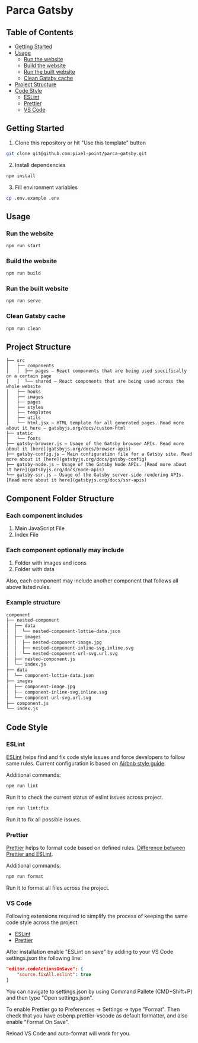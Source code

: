 # Parca Gatsby

## Table of Contents

- [Getting Started](#getting-started)
- [Usage](#usage)
  - [Run the website](#run-the-website)
  - [Build the website](#build-the-website)
  - [Run the built website](#run-the-built-website)
  - [Clean Gatsby cache](#clean-gatsby-cache)
- [Project Structure](#project-structure)
- [Code Style](#code-style)
  - [ESLint](#eslint)
  - [Prettier](#prettier)
  - [VS Code](#vs-code)

## Getting Started

1. Clone this repository or hit "Use this template" button

```bash
git clone git@github.com:pixel-point/parca-gatsby.git
```

2. Install dependencies

```bash
npm install
```

3. Fill environment variables

```bash
cp .env.example .env
```

## Usage

### Run the website

```bash
npm run start
```

### Build the website

```bash
npm run build
```

### Run the built website

```bash
npm run serve
```

### Clean Gatsby cache

```bash
npm run clean
```

## Project Structure

```text
├── src
│   ├── components
│   │  ├── pages — React components that are being used specifically on a certain page
│   │  └── shared — React components that are being used across the whole website
│   ├── hooks
│   ├── images
│   ├── pages
│   ├── styles
│   ├── templates
│   ├── utils
│   └── html.jsx — HTML template for all generated pages. Read more about it here — gatsbyjs.org/docs/custom-html
├── static
│   └── fonts
├── gatsby-browser.js — Usage of the Gatsby browser APIs. Read more about it [here](gatsbyjs.org/docs/browser-apis)
├── gatsby-config.js — Main configuration file for a Gatsby site. Read more about it [here](gatsbyjs.org/docs/gatsby-config)
├── gatsby-node.js — Usage of the Gatsby Node APIs. [Read more about it here](gatsbyjs.org/docs/node-apis)
└── gatsby-ssr.js — Usage of the Gatsby server-side rendering APIs. [Read more about it here](gatsbyjs.org/docs/ssr-apis)
```

## Component Folder Structure

### Each component includes

1. Main JavaScript File
2. Index File

### Each component optionally may include

1. Folder with images and icons
2. Folder with data

Also, each component may include another component that follows all above listed rules.

### Example structure

```bash
component
├── nested-component
│  ├── data
│  │  └── nested-component-lottie-data.json
│  ├── images
│  │  ├── nested-component-image.jpg
│  │  ├── nested-component-inline-svg.inline.svg
│  │  └── nested-component-url-svg.url.svg
│  ├── nested-component.js
│  └── index.js
├── data
│  └── component-lottie-data.json
├── images
│  ├── component-image.jpg
│  ├── component-inline-svg.inline.svg
│  └── component-url-svg.url.svg
├── component.js
└── index.js
```

## Code Style

### ESLint

[ESLint](https://eslint.org/) helps find and fix code style issues and force developers to follow same rules. Current configuration is based on [Airbnb style guide](https://github.com/airbnb/javascript).

Additional commands:

```bash
npm run lint
```

Run it to check the current status of eslint issues across project.

```bash
npm run lint:fix
```

Run it to fix all possible issues.

### Prettier

[Prettier](https://prettier.io/) helps to format code based on defined rules. [Difference between Prettier and ESLint](https://prettier.io/docs/en/comparison.html).

Additional commands:

```bash
npm run format
```

Run it to format all files across the project.

### VS Code

Following extensions required to simplify the process of keeping the same code style across the project:

- [ESLint](https://marketplace.visualstudio.com/items?itemName=dbaeumer.vscode-eslint)
- [Prettier](https://marketplace.visualstudio.com/items?itemName=esbenp.prettier-vscode)

After installation enable "ESLint on save" by adding to your VS Code settings.json the following line:

```json
"editor.codeActionsOnSave": {
    "source.fixAll.eslint": true
}
```

You can navigate to settings.json by using Command Pallete (CMD+Shift+P) and then type "Open settings.json".

To enable Prettier go to Preferences -> Settings -> type "Format". Then check that you have esbenp.prettier-vscode as default formatter, and also enable "Format On Save".

Reload VS Code and auto-format will work for you.
